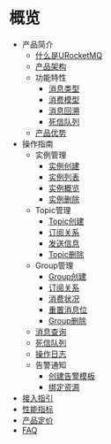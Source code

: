 
# 概览

* 产品简介
    * [什么是URocketMQ](/URocketMQ/introduction/concept)
    * [产品架构](/URocketMQ/introduction/architecture)
    * 功能特性
        * [消息类型](/URocketMQ/introduction/features/message_type)
        * [消费模型](/URocketMQ/introduction/features/consume_model)
        * [消息回溯](/URocketMQ/introduction/features/message_backtracking)
        * [死信队列](/URocketMQ/introduction/features/dlq)
    * [产品优势](/URocketMQ/introduction/advantages)
* 操作指南
    * 实例管理
        * [实例创建](/URocketMQ/guide/instance/create)
        * [实例列表](/URocketMQ/guide/instance/list)
        * [实例概览](/URocketMQ/guide/instance/detail)
        * [实例删除](/URocketMQ/guide/instance/delete)
    * Topic管理
        * [Topic创建](/URocketMQ/guide/topic/create)
        * [订阅关系](/URocketMQ/guide/topic/subscrition)
        * [发送信息](/URocketMQ/guide/topic/send_message)
        * [Topic删除](/URocketMQ/guide/topic/delete)
    * Group管理
        * [Group创建](/URocketMQ/guide/group/create)
        * [订阅关系](/URocketMQ/guide/group/subscrition)
        * [消费状况](/URocketMQ/guide/group/consume_detail)
        * [重置消息位](/URocketMQ/guide/group/reset_offset)
        * [Group删除](/URocketMQ/guide/group/delete)
    * [消息查询](/URocketMQ/guide/message)
    * [死信队列](/URocketMQ/guide/dlq)
    * [操作日志](/URocketMQ/guide/log)
    * 告警通知
        * [创建告警模板](/URocketMQ/guide/alarm/create_template)
        * [绑定资源](/URocketMQ/guide/alarm/bind_resource)
* [接入指引](/URocketMQ/practice/index)
* [性能指标](/URocketMQ/capacity/index)
* [产品定价](/URocketMQ/price/index)
* [FAQ](/URocketMQ/faq/index)
